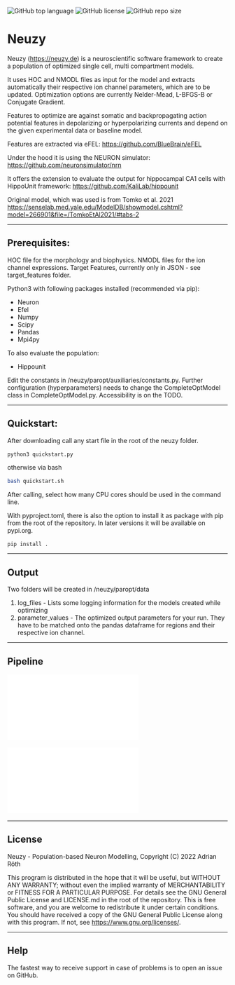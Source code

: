 ![GitHub top language](https://img.shields.io/github/languages/top/fanantenana-dev/neuzy.svg?style=for-the-badge)
![GitHub license](https://img.shields.io/github/license/fanantenana-dev/neuzy.svg?style=for-the-badge)
![GitHub repo size](https://img.shields.io/github/repo-size/fanantenana-dev/neuzy.svg?style=for-the-badge)

# Neuzy

Neuzy (https://neuzy.de) is a neuroscientific software framework to create a population of optimized single cell, multi compartment models.

It uses HOC and NMODL files as input for the model and extracts automatically their respective ion channel parameters, which are to be updated.
Optimization options are currently Nelder-Mead, L-BFGS-B or Conjugate Gradient. 

Features to optimize are against somatic and backpropagating action potential features in depolarizing or hyperpolarizing currents and depend on the given experimental data or baseline model.

Features are extracted via eFEL: https://github.com/BlueBrain/eFEL

Under the hood it is using the NEURON simulator: https://github.com/neuronsimulator/nrn

It offers the extension to evaluate the output for hippocampal CA1 cells with HippoUnit framework: https://github.com/KaliLab/hippounit

Original model, which was used is from Tomko et al. 2021 https://senselab.med.yale.edu/ModelDB/showmodel.cshtml?model=266901&file=/TomkoEtAl2021/#tabs-2

---

## Prerequisites:

HOC file for the morphology and biophysics.
NMODL files for the ion channel expressions.
Target Features, currently only in JSON - see target_features folder.

Python3 with following packages installed (recommended via pip):
  - Neuron
  - Efel
  - Numpy
  - Scipy
  - Pandas
  - Mpi4py

To also evaluate the population:
  - Hippounit

Edit the constants in /neuzy/paropt/auxiliaries/constants.py.
Further configuration (hyperparameters) needs to change the CompleteOptModel class in CompleteOptModel.py.
Accessibility is on the TODO.

---

## Quickstart:
After downloading call any start file in the root of the neuzy folder.

```bash
python3 quickstart.py
```
otherwise via bash
```bash
bash quickstart.sh 
```

After calling, select how many CPU cores should be used in the command line.

With pyproject.toml, there is also the option to install it as package with pip from the root of the repository.
In later versions it will be available on pypi.org.

```
pip install .
```

---
## Output

Two folders will be created in /neuzy/paropt/data
1. log_files - Lists some logging information for the models created while optimizing
2. parameter_values - The optimized output parameters for your run. They have to be matched onto the pandas dataframe for regions and their respective ion channel.

---
## Pipeline
![Pipeline](./docs/figures/Pipeline.pdf)

![Implementation](./docs/figures/Implementation.pdf)

---
## License
Neuzy - Population-based Neuron Modelling, Copyright (C) 2022 Adrian Röth

This program is distributed in the hope that it will be useful, but WITHOUT ANY WARRANTY; 
without even the implied warranty of MERCHANTABILITY or FITNESS FOR A PARTICULAR PURPOSE.
For details see the GNU General Public License and LICENSE.md in the root of the repository.
This is free software, and you are welcome to redistribute it
under certain conditions.
You should have received a copy of the GNU General Public License
along with this program.  If not, see <https://www.gnu.org/licenses/>.

---
## Help
The fastest way to receive support in case of problems is to open an issue on GitHub.

